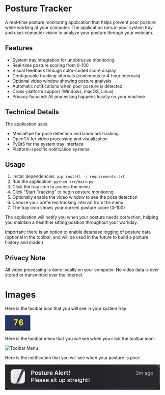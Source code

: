 # Posture Tracker

A real-time posture monitoring application that helps prevent poor posture while working at your computer. The application runs in your system tray and uses computer vision to analyze your posture through your webcam.

## Features

- System tray integration for unobtrusive monitoring
- Real-time posture scoring from 0-100
- Visual feedback through color-coded score display
- Configurable tracking intervals (continuous to 4-hour intervals)
- Optional video window showing posture analysis
- Automatic notifications when poor posture is detected
- Cross-platform support (Windows, macOS, Linux)
- Privacy-focused: All processing happens locally on your machine

## Technical Details

The application uses:
- MediaPipe for pose detection and landmark tracking
- OpenCV for video processing and visualization
- PyQt6 for the system tray interface
- Platform-specific notification systems

## Usage

1. Install dependencies: `pip install -r requirements.txt`
2. Run the application: `python src/main.py`
3. Click the tray icon to access the menu
4. Click "Start Tracking" to begin posture monitoring
5. Optionally enable the video window to see the pose detection
6. Choose your preferred tracking interval from the menu
7. The tray icon shows your current posture score (0-100)

The application will notify you when your posture needs correction, helping you maintain a healthier sitting position throughout your workday.

Important: there is an option to enable database logging of posture data (optional in the toolbar, and will be used in the future to build a posture history and model)

## Privacy Note

All video processing is done locally on your computer. No video data is ever stored or transmitted over the internet.

# Images
Here is the toolbar icon that you will see in your system tray:

![Toolbar Icon](static/toolbar_icon.png)

Here is the toolbar menu that you will see when you click the toolbar icon:

![Toolbar Menu](static/toolbar_menu.png)

Here is the notification that you will see when your posture is poor:

![Notification](static/notification.png)
